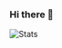 ### Hi there 👋


![Stats](https://github-readme-stats.vercel.app/api?username=Preshit-Joshi&count_private=true&show_icons=true&theme=radical)


<!--
**Preshit-Joshi/Preshit-Joshi** is a ✨ _special_ ✨ repository because its `README.md` (this file) appears on your GitHub profile.

Here are some ideas to get you started:

- 🔭 I’m currently working on ...
- 🌱 I’m currently learning ...
- 👯 I’m looking to collaborate on ...
- 🤔 I’m looking for help with ...
- 💬 Ask me about ...
- 📫 How to reach me: ...
- 😄 Pronouns: ...
- ⚡ Fun fact: ...
-->
